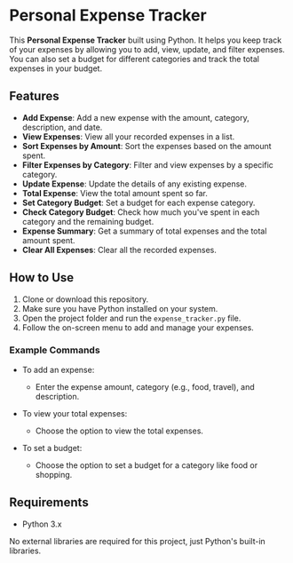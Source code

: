 # Personal Expense Tracker

This **Personal Expense Tracker** built using Python. It helps you keep track of your expenses by allowing you to add, view, update, and filter expenses. You can also set a budget for different categories and track the total expenses in your budget.

## Features
- **Add Expense**: Add a new expense with the amount, category, description, and date.
- **View Expenses**: View all your recorded expenses in a list.
- **Sort Expenses by Amount**: Sort the expenses based on the amount spent.
- **Filter Expenses by Category**: Filter and view expenses by a specific category.
- **Update Expense**: Update the details of any existing expense.
- **Total Expense**: View the total amount spent so far.
- **Set Category Budget**: Set a budget for each expense category.
- **Check Category Budget**: Check how much you've spent in each category and the remaining budget.
- **Expense Summary**: Get a summary of total expenses and the total amount spent.
- **Clear All Expenses**: Clear all the recorded expenses.

## How to Use

1. Clone or download this repository.
2. Make sure you have Python installed on your system.
3. Open the project folder and run the `expense_tracker.py` file.
4. Follow the on-screen menu to add and manage your expenses.

### Example Commands

- To add an expense:
  - Enter the expense amount, category (e.g., food, travel), and description.

- To view your total expenses:
  - Choose the option to view the total expenses.

- To set a budget:
  - Choose the option to set a budget for a category like food or shopping.

## Requirements

- Python 3.x

No external libraries are required for this project, just Python's built-in libraries.
